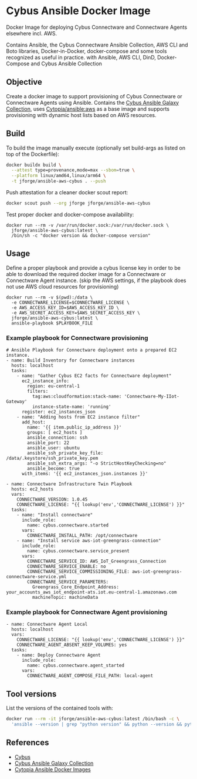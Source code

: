 # Cybus Ansible Docker Image

Docker Image for deploying Cybus Connectware and Connectware Agents elsewhere incl. AWS.

Contains Ansible, the Cybus Connectware Ansible Collection, AWS CLI and Boto libraries, 
Docker-in-Docker, docker-compose and some tools recognized as useful in practice.
with Ansible, AWS CLI, DinD, Docker-Compose and Cybus Ansible Collection

## Objective

Create a docker image to support provisioning of Cybus Connectware or Connectware Agents
using Ansible. 
Contains the [Cybus Ansible Galaxy Collection](https://galaxy.ansible.com/cybus/connectware),
uses [Cytopia/ansible:aws](https://github.com/cytopia/docker-ansible/blob/master/Dockerfiles/Dockerfile-aws)
as a base image and supports provisioning with dynamic host lists based on AWS resources.

## Build

To build the image manually execute (optionally set build-args as listed on top of the Dockerfile):

```bash
docker buildx build \
  --attest type=provenance,mode=max --sbom=true \
  --platform linux/amd64,linux/arm64 \
  -t jforge/ansible-aws-cybus . --push
```

Push attestation for a cleaner docker scout report:
```bash
docker scout push --org jforge jforge/ansible-aws-cybus
```


Test proper docker and docker-compose availability:

```
docker run --rm -v /var/run/docker.sock:/var/run/docker.sock \
  jforge/ansible-aws-cybus:latest \
  /bin/sh -c "docker version && docker-compose version"
```

## Usage

Define a proper playbook and provide a cybus license key in order to be able to
download the required docker image for a Connectware or Connectware Agent instance.
(skip the AWS settings, if the playbook does not use AWS cloud resources for provisioning)

```
docker run --rm -v $(pwd):/data \
  -e CONNECTWARE_LICENSE=$CONNECTWARE_LICENSE \
  -e AWS_ACCESS_KEY_ID=$AWS_ACCESS_KEY_ID \
  -e AWS_SECRET_ACCESS_KEY=$AWS_SECRET_ACCESS_KEY \
  jforge/ansible-aws-cybus:latest \
  ansible-playbook $PLAYBOOK_FILE
```

### Example playbook for Connectware provisioning

```
# Ansible Playbook for Connectware deployment onto a prepared EC2 instance.
- name: Build Inventory for Connectware instances
  hosts: localhost
  tasks:
    - name: "Gather Cybus EC2 facts for Connectware deployment"
      ec2_instance_info:
        region: eu-central-1
        filters:
          tag:aws:cloudformation:stack-name: 'Connectware-My-IIot-Gateway'
          instance-state-name: 'running'
      register: ec2_instances_json
    - name: "Adding hosts from EC2 instance filter"
      add_host:
        name: '{{ item.public_ip_address }}'
        groups: [ ec2_hosts ]
        ansible_connection: ssh
        ansible_port: 22
        ansible_user: ubuntu
        ansible_ssh_private_key_file: /data/.keystore/ssh_private_key.pem
        ansible_ssh_extra_args: "-o StrictHostKeyChecking=no"
        ansible_become: true
      with_items: '{{ ec2_instances_json.instances }}'

- name: Connectware Infrastructure Twin Playbook
  hosts: ec2_hosts
  vars:
    CONNECTWARE_VERSION: 1.0.45
    CONNECTWARE_LICENSE: "{{ lookup('env','CONNECTWARE_LICENSE') }}"
  tasks:
    - name: "Install connectware"
      include_role:
        name: cybus.connectware.started
      vars:
        CONNECTWARE_INSTALL_PATH: /opt/connectware
    - name: "Install service aws-iot-greengrass-connection"
      include_role:
        name: cybus.connectware.service_present
      vars:
        CONNECTWARE_SERVICE_ID: AWS_IoT_Greengrass_Connection
        CONNECTWARE_SERVICE_ENABLE: no
        CONNECTWARE_SERVICE_COMMISSIONING_FILE: aws-iot-greengrass-connectware-service.yml
        CONNECTWARE_SERVICE_PARAMETERS:
          Greengrass_Core_Endpoint_Address: your_accounts_aws_iot_endpoint-ats.iot.eu-central-1.amazonaws.com
          machineTopic: machineData
```

### Example playbook for Connectware Agent provisioning

```
- name: Connectware Agent Local
  hosts: localhost
  vars:
    CONNECTWARE_LICENSE: "{{ lookup('env','CONNECTWARE_LICENSE') }}"
    CONNECTWARE_AGENT_ABSENT_KEEP_VOLUMES: yes
  tasks:
    - name: Deploy Connectware Agent
      include_role:
        name: cybus.connectware.agent_started
      vars:
        CONNECTWARE_AGENT_COMPOSE_FILE_PATH: local-agent
```

## Tool versions

List the versions of the contained tools with:

```bash
docker run --rm -it jforge/ansible-aws-cybus:latest /bin/bash -c \
  'ansible --version | grep "python version" && python --version && python3 --version && pip3 --version && pip --version && pip list | grep boto && pip3 list | grep boto && ansible-galaxy collection list | grep cybus.connectware'
```

## References

- [Cybus](https://cybus.io)
- [Cybus Ansible Galaxy Collection](https://galaxy.ansible.com/cybus/connectware)
- [Cytopia Ansible Docker Images](https://hub.docker.com/r/cytopia/ansible)
 